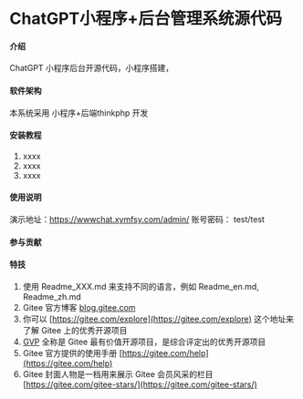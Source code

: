 # ChatGPT小程序+后台管理系统源代码

#### 介绍
ChatGPT 小程序后台开源代码，小程序搭建，

#### 软件架构
本系统采用 小程序+后端thinkphp 开发


#### 安装教程

1.  xxxx
2.  xxxx
3.  xxxx

#### 使用说明

演示地址：https://wwwchat.xymfsy.com/admin/
账号密码： test/test

#### 参与贡献

#### 特技

1.  使用 Readme\_XXX.md 来支持不同的语言，例如 Readme\_en.md, Readme\_zh.md
2.  Gitee 官方博客 [blog.gitee.com](https://blog.gitee.com)
3.  你可以 [https://gitee.com/explore](https://gitee.com/explore) 这个地址来了解 Gitee 上的优秀开源项目
4.  [GVP](https://gitee.com/gvp) 全称是 Gitee 最有价值开源项目，是综合评定出的优秀开源项目
5.  Gitee 官方提供的使用手册 [https://gitee.com/help](https://gitee.com/help)
6.  Gitee 封面人物是一档用来展示 Gitee 会员风采的栏目 [https://gitee.com/gitee-stars/](https://gitee.com/gitee-stars/)
